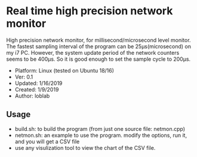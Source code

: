 # Real time high precision network monitor

High precision network monitor, for millisecond/microsecond level monitor.
The fastest sampling interval of the program can be 25μs(microsecond) on my i7 PC.
However, the system update period of the network counters seems to be 400μs.
So it is good enough to set the sample cycle to 200μs.

- Platform: Linux (tested on Ubuntu 18/16)
- Ver: 0.1
- Updated: 1/16/2019
- Created: 1/9/2019
- Author: loblab

## Usage

- build.sh: to build the program (from just one source file: netmon.cpp)
- netmon.sh: an example to use the program. modify the options, run it, and you will get a CSV file
- use any visulization tool to view the chart of the CSV file.
